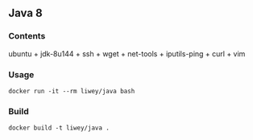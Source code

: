 ## Java 8

### Contents  
ubuntu + jdk-8u144 + ssh + wget + net-tools + iputils-ping + curl + vim

### Usage
`docker run -it --rm liwey/java bash`

### Build
`docker build -t liwey/java .`